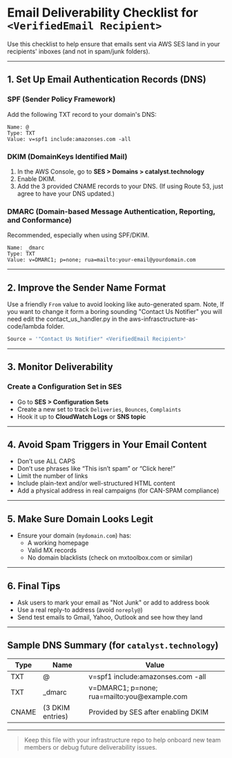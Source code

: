 # Email Deliverability Checklist for `<VerifiedEmail Recipient>`

Use this checklist to help ensure that emails sent via AWS SES land in your recipients' inboxes (and not in spam/junk folders).

---

## 1. Set Up Email Authentication Records (DNS)

### SPF (Sender Policy Framework)

Add the following TXT record to your domain's DNS:

```
Name: @
Type: TXT
Value: v=spf1 include:amazonses.com -all
```

### DKIM (DomainKeys Identified Mail)

1. In the AWS Console, go to **SES > Domains > catalyst.technology**
2. Enable DKIM.
3. Add the 3 provided CNAME records to your DNS. (If using Route 53, just agree to have your DNS updated.)

### DMARC (Domain-based Message Authentication, Reporting, and Conformance)

Recommended, especially when using SPF/DKIM.

```
Name: _dmarc
Type: TXT
Value: v=DMARC1; p=none; rua=mailto:your-email@yourdomain.com
```

---

## 2. Improve the Sender Name Format

Use a friendly `From` value to avoid looking like auto-generated spam. Note, If you want to change it form a boring sounding "Contact Us Notifier" you will need edit the contact_us_handler.py in the aws-infrasctructure-as-code/lambda folder.

```python
Source = '"Contact Us Notifier" <VerifiedEmail Recipient>'
```

---

## 3. Monitor Deliverability

### Create a Configuration Set in SES

- Go to **SES > Configuration Sets**
- Create a new set to track `Deliveries`, `Bounces`, `Complaints`
- Hook it up to **CloudWatch Logs** or **SNS topic**

---

## 4. Avoid Spam Triggers in Your Email Content

- Don’t use ALL CAPS
- Don’t use phrases like “This isn’t spam” or “Click here!”
- Limit the number of links
- Include plain-text and/or well-structured HTML content
- Add a physical address in real campaigns (for CAN-SPAM compliance)

---

## 5. Make Sure Domain Looks Legit

- Ensure your domain (`mydomain.com`) has:
  - A working homepage
  - Valid MX records
  - No domain blacklists (check on mxtoolbox.com or similar)

---

## 6. Final Tips

- Ask users to mark your email as "Not Junk" or add to address book
- Use a real reply-to address (avoid `noreply@`)
- Send test emails to Gmail, Yahoo, Outlook and see how they land

---

## Sample DNS Summary (for `catalyst.technology`)

| Type  | Name             | Value                                          |
| ----- | ---------------- | ---------------------------------------------- |
| TXT   | @                | v=spf1 include\:amazonses.com -all             |
| TXT   | \_dmarc          | v=DMARC1; p=none; rua=mailto\:you\@example.com |
| CNAME | (3 DKIM entries) | Provided by SES after enabling DKIM            |

---

> Keep this file with your infrastructure repo to help onboard new team members or debug future deliverability issues.


